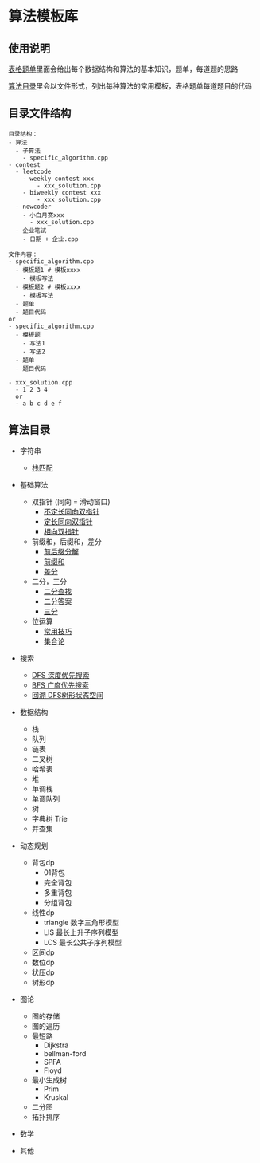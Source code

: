 # 算法模板库

## 使用说明

[表格题单](https://docs.google.com/spreadsheets/d/1-8uiWZgGRc4NgLgGnXCCuTpaJyqXYh5K7YWHCNxqJkg/edit#gid=635571784)里面会给出每个数据结构和算法的基本知识，题单，每道题的思路

[算法目录](#算法目录)里会以文件形式，列出每种算法的常用模板，表格题单每道题目的代码

## 目录文件结构
```
目录结构：
- 算法
  - 子算法
    - specific_algorithm.cpp
- contest
  - leetcode
    - weekly contest xxx
        - xxx_solution.cpp
    - biweekly contest xxx
        - xxx_solution.cpp
  - nowcoder
    - 小白月赛xxx
      - xxx_solution.cpp
  - 企业笔试
    - 日期 + 企业.cpp

文件内容：
- specific_algorithm.cpp
  - 模板题1 # 模板xxxx
    - 模板写法
  - 模板题2 # 模板xxxx
    - 模板写法
  - 题单
  - 题目代码
or
- specific_algorithm.cpp
  - 模板题
    - 写法1
    - 写法2  
  - 题单
  - 题目代码

- xxx_solution.cpp
  - 1 2 3 4
  or
  - a b c d e f
```

## 算法目录

- 字符串
    - [栈匹配](./strings/stack_match.cpp)

- 基础算法
    - 双指针 (同向 = 滑动窗口)
        - [不定长同向双指针](./basis/two_pointer/same_direction.cpp)
        - [定长同向双指针](./basis/two_pointer/sliding_window.cpp)
        - [相向双指针](./basis/two_pointer/opposite_direction.cpp)
    - 前缀和，后缀和，差分
        - [前后缀分解](./basis/pre_suf_diff/prefix_suffix_division.cpp)
        - [前缀和](./basis/pre_suf_diff/prefix_sum.cpp)
        - [差分](./basis/pre_suf_diff/diff.cpp)
    - 二分，三分
        - [二分查找](./basis/binary_search/binary_search.cpp)
        - [二分答案](./basis/binary_search/binary_search_ans.cpp)
        - [三分](./basis/binary_search/ternary_search.cpp)
    - 位运算
        - [常用技巧](./basis/bit_operation/bits.cpp)
        - [集合论](./basis/bit_operation/set.cpp)
- 搜索
    - [DFS 深度优先搜索](./search/dfs.cpp)
    - [BFS 广度优先搜索](./search/bfs.cpp)
    - [回溯 DFS树形状态空间](./search/backtracking.cpp)

- 数据结构
    - 栈
    - 队列
    - 链表
    - 二叉树
    - 哈希表
    - 堆
    - 单调栈 
    - 单调队列
    - 树
    - 字典树 Trie
    - 并查集

- 动态规划
    - 背包dp
        - 01背包
        - 完全背包
        - 多重背包
        - 分组背包
    - 线性dp
        - triangle 数字三角形模型
        - LIS 最长上升子序列模型
        - LCS 最长公共子序列模型
    - 区间dp
    - 数位dp
    - 状压dp
    - 树形dp
- 图论
    - 图的存储
    - 图的遍历
    - 最短路
        - Dijkstra
        - bellman-ford
        - SPFA
        - Floyd
    - 最小生成树
        - Prim
        - Kruskal
    - 二分图
    - 拓扑排序
- 数学
- 其他



